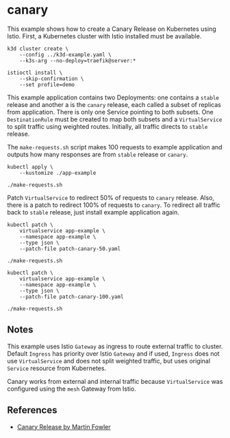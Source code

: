 # canary

This example shows how to create a Canary Release on Kubernetes using Istio.
First, a Kubernetes cluster with Istio installed must be available.

```
k3d cluster create \
    --config ../k3d-example.yaml \
    --k3s-arg --no-deploy=traefik@server:*

istioctl install \
    --skip-confirmation \
    --set profile=demo
```

This example application contains two Deployments: one contains a `stable`
release and another a is the `canary` release, each called a subset of replicas
from application. There is only one Service pointing to both subsets. One
`DestinationRule` must be created to map both subsets and a `VirtualService` to
split traffic using weighted routes. Initially, all traffic directs to `stable`
release.

The `make-requests.sh` script makes 100 requests to example application and
outputs how many responses are from `stable` release or `canary`.

```
kubectl apply \
    --kustomize ./app-example

./make-requests.sh
```

Patch `VirtualService` to redirect 50% of requests to `canary` release. Also,
there is a patch to redirect 100% of requests to `canary`. To redirect all
traffic back to `stable` release, just install example application again.

```
kubectl patch \
    virtualservice app-example \
    --namespace app-example \
    --type json \
    --patch-file patch-canary-50.yaml

./make-requests.sh

kubectl patch \
    virtualservice app-example \
    --namespace app-example \
    --type json \
    --patch-file patch-canary-100.yaml

./make-requests.sh
```

## Notes

This example uses Istio `Gateway` as ingress to route external traffic to
cluster. Default `Ingress` has priority over Istio `Gateway` and if used,
`Ingress` does not use `VirtualService` and does not split weighted traffic, but
uses original `Service` resource from Kubernetes.

Canary works from external and internal traffic because `VirtualService` was
configured using the `mesh` Gateway from Istio.

## References

* [Canary Release by Martin Fowler](https://martinfowler.com/bliki/CanaryRelease.html)
